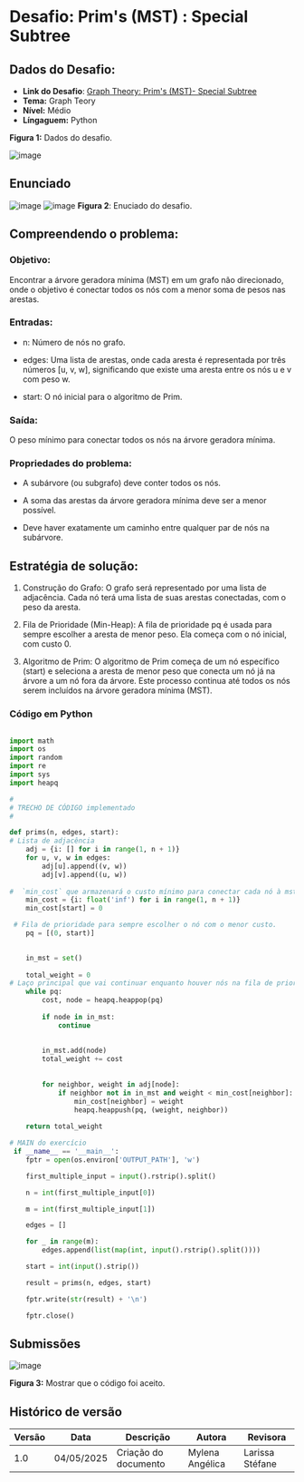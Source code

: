 # Desafio: Prim's (MST) : Special Subtree


##  Dados do Desafio:

- **Link do Desafio**: [Graph Theory: Prim's (MST)- Special Subtree](https://www.hackerrank.com/challenges/primsmstsub/problem?isFullScreen=true)
- **Tema:** Graph Teory
- **Nível:** Médio
- **Língaguem:** Python

**Figura 1:** Dados do desafio.

![image](https://github.com/user-attachments/assets/4e3db3f5-0766-4173-be18-50f3ecdeda6b)


## Enunciado


![image](https://github.com/user-attachments/assets/f5c2d2e5-96fb-4da0-a6aa-cf4f60566dcb)
![image](https://github.com/user-attachments/assets/bcc0c171-5196-4d40-a5ee-07d342be36ff)
**Figura 2**: Enuciado do desafio.


## Compreendendo o problema:


### Objetivo: 
Encontrar a árvore geradora mínima (MST) em um grafo não direcionado, onde o objetivo é conectar todos os nós com a menor soma de pesos nas arestas.

### Entradas:

- n: Número de nós no grafo.

- edges: Uma lista de arestas, onde cada aresta é representada por três números [u, v, w], significando que existe uma aresta entre os nós u e v com peso w.

- start: O nó inicial para o algoritmo de Prim.

### Saída:

O peso mínimo para conectar todos os nós na árvore geradora mínima.

### Propriedades do problema:

- A subárvore (ou subgrafo) deve conter todos os nós.

- A soma das arestas da árvore geradora mínima deve ser a menor possível.

- Deve haver exatamente um caminho entre qualquer par de nós na subárvore.

## Estratégia de solução:

1. Construção do Grafo:
O grafo será representado por uma lista de adjacência. Cada nó terá uma lista de suas arestas conectadas, com o peso da aresta.

2. Fila de Prioridade (Min-Heap):
A fila de prioridade pq é usada para sempre escolher a aresta de menor peso. Ela começa com o nó inicial, com custo 0.

3. Algoritmo de Prim:
O algoritmo de Prim começa de um nó específico (start) e seleciona a aresta de menor peso que conecta um nó já na árvore a um nó fora da árvore. Este processo continua até todos os nós serem incluídos na árvore geradora mínima (MST).


### Código em Python
```python

import math
import os
import random
import re
import sys
import heapq

#
# TRECHO DE CÓDIGO implementado
#

def prims(n, edges, start):
# Lista de adjacência    
    adj = {i: [] for i in range(1, n + 1)}
    for u, v, w in edges:
        adj[u].append((v, w))
        adj[v].append((u, w))
    
#  `min_cost` que armazenará o custo mínimo para conectar cada nó à mst  
    min_cost = {i: float('inf') for i in range(1, n + 1)}
    min_cost[start] = 0

 # Fila de prioridade para sempre escolher o nó com o menor custo. 
    pq = [(0, start)] 
    

    in_mst = set()
    
    total_weight = 0
# Laço principal que vai continuar enquanto houver nós na fila de prioridade (pq).    
    while pq:
        cost, node = heapq.heappop(pq)
        
        if node in in_mst:
            continue
        
      
        in_mst.add(node)
        total_weight += cost
        
      
        for neighbor, weight in adj[node]:
            if neighbor not in in_mst and weight < min_cost[neighbor]:
                min_cost[neighbor] = weight
                heapq.heappush(pq, (weight, neighbor))
    
    return total_weight

# MAIN do exercício
 if __name__ == '__main__':
    fptr = open(os.environ['OUTPUT_PATH'], 'w')

    first_multiple_input = input().rstrip().split()

    n = int(first_multiple_input[0])

    m = int(first_multiple_input[1])

    edges = []

    for _ in range(m):
        edges.append(list(map(int, input().rstrip().split())))

    start = int(input().strip())

    result = prims(n, edges, start)

    fptr.write(str(result) + '\n')

    fptr.close()

```

## Submissões


![image](https://github.com/user-attachments/assets/77bffea7-69bd-41ed-affa-82611adc4088)

**Figura 3:** Mostrar que o código foi aceito.

## Histórico de versão

| Versão | Data | Descrição | Autora | Revisora |
| ------ | ---- | --------- | ------ | -------- |
|1.0 |04/05/2025| Criação do documento |Mylena Angélica | Larissa Stéfane | 


